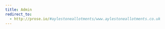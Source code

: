 ```yaml
---
title: Admin
redirect_to:
  - http://prose.io/#aylestoneallotments/www.aylestoneallotments.co.uk
---
```

